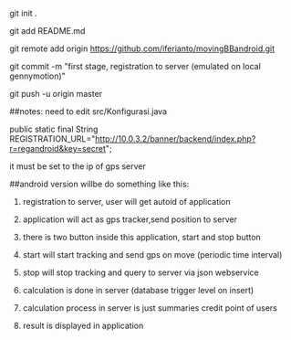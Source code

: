 git init .

git add README.md

git remote add origin https://github.com/iferianto/movingBBandroid.git

git commit -m "first stage, registration to server (emulated on local gennymotion)"

git push -u origin master

##notes:
need to edit src/Konfigurasi.java

public static final String REGISTRATION_URL="http://10.0.3.2/banner/backend/index.php?r=regandroid&key=secret";

it must be set to the ip of gps server

##android version willbe do something like this:

1. registration to server, user will get autoid of application

2. application will act as gps tracker,send position to server

3. there is two button inside this application, start and stop button

4. start will start tracking and send gps on move (periodic time interval)

5. stop will stop tracking and query to server via json webservice

6. calculation is done in server (database trigger level on insert)

7. calculation process in server is just summaries credit point of users

8. result is displayed in application

